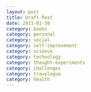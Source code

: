 ```yaml
---
layout: post
title: Draft Post
date: 2011-01-30
category: books
category: personal
category: social
category: self-improvement
category: science
category: technology
category: thought-experiments
category: challenges
category: travelogue
category: health
---
```



